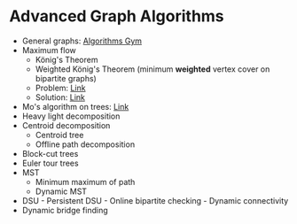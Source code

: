 # Advanced Graph Algorithms

- General graphs: [Algorithms Gym](https://codeforces.com/blog/entry/16221)
- Maximum flow
	- König's Theorem
	- Weighted König's Theorem (minimum **weighted** vertex cover on bipartite graphs)
	- Problem: [Link](https://community.topcoder.com/stat?c=problem_statement&pm=10792)
	- Solution: [Link](https://github.com/szawinis/CompetitiveProgramming/blob/master/TopCoder/SRM465-D1-600.cpp)
- Mo's algorithm on trees: [Link](https://codeforces.com/blog/entry/43230)
- Heavy light decomposition
- Centroid decomposition
	- Centroid tree
	- Offline path decomposition
- Block-cut trees
- Euler tour trees
- MST
	- Minimum maximum of path
	- Dynamic MST
- DSU - Persistent DSU - Online bipartite checking - Dynamic connectivity
- Dynamic bridge finding
